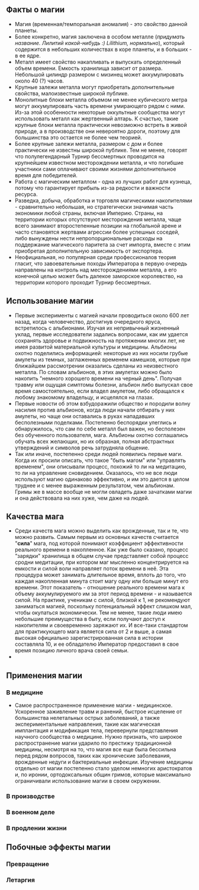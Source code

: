 
## Факты о магии

* Магия (временная/темпоральная аномалия) - это свойство данной планеты.
* Более конкретно, магия заключена в особом металле (*придумать название. Лилитий какой-нибудь :) Lilithium, нормально*), который содержится в небольших количествах в коре планеты, и в больших - в ее ядре.
* Металл имеет свойство накапливать и выпускать определенный объем времени. Емкость хранилища зависит от размера. Небольшой цилиндр размером с мизинец может аккумулировать около 40 (?) часов.
* Крупные залежи металла могут приобретать дополнительные свойства, малоизвестные широкой публике.
* Монолитные блоки металла объемом не менее кубического метра могут аккумулировать часть времени умирающего рядом с ними. Из-за этой особенности некоторые оккультные сообщества могут использовать металл как жертвенный алтарь. К счастью, такие крупные блоки металла практически невозможно встреть в живой природе, а в производстве они невероятно дороги, поэтому для большинства это остается не более чем теорией.
* Более крупные залежи металла, размером с дом и более практически не известны широкой публике. Тем не менее, говорят что полулегендарный Турнир бессмертных проводится на крупнейшем известном месторождении металла, и что погибшие участники сами оплачивают своими жизнями дополнительное время для победителей.
* Работа с магическим металлом - одна из лучших работ для кузнеца, потому что гарантирует прибыль из-за редкости и важности ресурса.
* Разведка, добыча, обработка и торговля магическими накопителями - сравнительно небольшая, но стратегически значимая часть экономики любой страны, включая Империю. Страны, на территории которых отсутствуют месторождения металла, чаще всего занимают второстепенные позиции на глобальной арене и часто становятся жертвами агрессии более успешных соседей, либо вынуждены нести непропорциональные расходы на поддержание магического паритета за счет импорта, вместе с этим приобретая дополнительную зависимость от экспортера.
* Неофициальная, но популярная среди профессионалов теория гласит, что завоевательные походы Императора в первую очередь направлены на контроль над месторождениями металла, а его конечной целью может быть далекое заморское королевство, на территории которого проходит Турнир бессмертных.

## Использование магии

* Первые эксперименты с магией начали проводиться около 600 лет назад, когда человечество, достигнув очередного яруса, встретилось с альбионами. Изучая их непривычный жизненный уклад, первые исследователи задались вопросами, как им удается сохранять здоровье и подвижность на протяжении многих лет, не имея развитой материальной культуры и медицины. Альбионы охотно поделились информацией: некоторые из них носили грубые амулеты из темных, заглаженных временем камешков, которые при ближайшем рассмотрении оказались сделаны из неизвестного металла. По словам альбионов, в этих амулетах можно было накопить "немного хорошего времени на черный день". Получая травму или ощущая симптомы болезни, альбион либо выпускал свое время самостоятельно, если владел амулетом, либо обращался к любому знакомому владельцу, и исцелялся на глазах.
* Первые новости об этом взбудоражили общество и породили волну насилия против альбионов, когда люди начали отбирать у них амулеты, но чаще они оставались в руках нападавших бесполезными поделками. Постепенно беспорядки улеглись и обнаружилось, что сам по себе металл был важен, но бесполезен без обученного пользователя, мага. Альбионы охотно соглашались обучать всех желающих, но их образная, полная абстрактных утверждений и символов речь затрудняла общение.
* Так или иначе, постепенно среди людей появились первые маги. Когда их просили описать, что такое "быть магом" или "управлять временем", они описывали процесс, похожий то ли на медитацию, то ли на управление сновидением. Оказалось, что не все люди используют магию одинаково эффективно, и им это дается в целом труднее и с менее выраженным результатом, чем альбионам. Гримы же в массе вообще не могли овладеть даже зачатками магии и она действовала на них хуже, чем даже на людей.

## Качества мага

* Среди качеств мага можно выделить как врожденные, так и те, что можно развить. Самым первым из основных качеств считается "**сила**" мага, под которой понимают коэффициент эффективности реального времени в накопленное. Как уже было сказано, процесс "зарядки" хранилища в общем случае представляет собой процесс сродни медитации, при котором маг мысленно концентрируется на емкости и силой воли направляет поток времени в неё. Эта процедура может занимать длительное время, вплоть до того, что каждая накопленная минута стоит магу одну или больше минут его времени. Этот показатель - отношение реального времени мага к объему аккумулируемого им за этот период времени - и называется силой. На практике, ученикам с силой, близкой к 1, не рекомендуют заниматься магией, поскольку потенциальный эффект слишком мал, чтобы окупаться экономически. Тем не менее, такие люди имею небольшие преимущества в быту, если получают доступ к накопителям и своевременно заряжают их. И все-таки стандартом для практикующего мага является сила от 2 и выше, а самая высокая официально зарегистрированная сила в истории составляла 10, и ее обладателю Император предоставил в свое время позицию личного врача своей семьи.
* 

## Применения магии

### В медицине

* Самое распространенное применение магии - медицинское. Ускоренное заживление травм и ранений, быстрое исцеление от большинства нелетальных острых заболеваний, а также экспериментальные направления, такие как магическая имплантация и модификация тела, перевернули представления научного сообщества о медицине. Нужно признать, что широкое распространение магии ударило по престижу традиционной медицины, несмотря на то, что магия все еще была бессильна перед рядом вопросов, таких как хронические заболевания, врожденные недуги и бактериальные инфекции. Изучение медицины отдельно от магии постепенно стало уделом немногих аристократов и, по иронии, ортодоксальных общин гримов, которые максимально ограничивали использование магии в своем окружении.

### В производстве



### В военном деле



### В продлении жизни



## Побочные эффекты магии

### Превращение



### Летаргия

